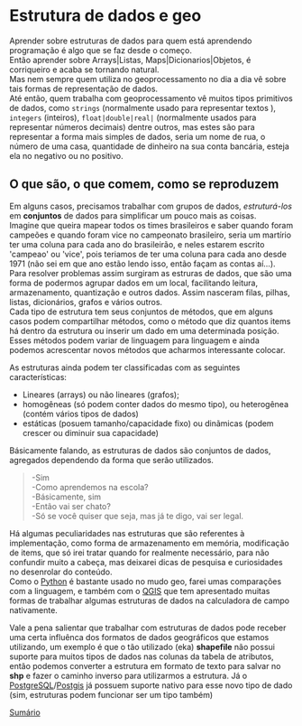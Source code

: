 # Estrutura de dados e geo

Aprender sobre estruturas de dados para quem está aprendendo programação é algo que se faz desde o começo.  
Então aprender sobre Arrays|Listas, Maps|Dicionarios|Objetos, é corriqueiro e acaba se tornando natural.  
Mas nem sempre quem utiliza no geoprocessamento no dia a dia vê sobre tais formas de representação de dados.  
Até então, quem trabalha com geoprocessamento vê muitos tipos primitivos de dados, como `strings` (normalmente usado para representar textos ), `integers` (inteiros), `float|double|real|` (normalmente usados para representar números decimais) dentre outros, mas estes são para representar a forma mais simples de dados, seria um nome de rua, o número de uma casa, quantidade de dinheiro na sua conta bancária, esteja ela no negativo ou no positivo. 

## O que são, o que comem, como se reproduzem

Em alguns casos, precisamos trabalhar com grupos de dados, *estruturá-los* em **conjuntos** de dados para simplificar um pouco mais as coisas.  
Imagine que queira mapear todos os times brasileiros e saber quando foram campeões e quando foram vice no campeonato brasileiro, seria um martírio ter uma coluna para cada ano do brasileirão, e neles estarem escrito 'campeao' ou 'vice', pois teriamos de ter uma coluna para cada ano desde 1971 (não sei em que ano estão lendo isso, então façam as contas aí...). Para resolver problemas assim surgiram as estruras de dados, que são uma forma de podermos agrupar dados em um local, facilitando leitura, armazenamento, quantização e outros dados. Assim nasceram filas, pilhas, listas, dicionários, grafos e vários outros.  
Cada tipo de estrutura tem seus conjuntos de métodos, que em alguns casos podem compartilhar métodos, como o método que diz quantos items há dentro da estrutura ou inserir um dado em uma determinada posição. Esses métodos podem variar de linguagem para linguagem e ainda podemos acrescentar novos métodos que acharmos interessante colocar.

As estruturas ainda podem ter classificadas com as seguintes características:

- Lineares (arrays) ou não lineares (grafos);  
- homogêneas (só podem conter dados do mesmo tipo), ou heterogênea (contém vários tipos de dados)
- estáticas (posuem tamanho/capacidade fixo) ou dinãmicas (podem crescer ou diminuir sua capacidade)

Básicamente falando, as estruturas de dados são conjuntos de dados, agregados dependendo da forma que serão utilizados.

>-Sim  
>-Como aprendemos na escola?  
>-Básicamente, sim  
>-Então vai ser chato?  
>-Só se você quiser que seja, mas já te digo, vai ser legal.

Há algumas peculiaridades nas estruturas que são referentes à implementação, como forma de armazenamento em memória, modificação de items, que só irei tratar quando for realmente necessário, para não confundir muito a cabeça, mas deixarei dicas de pesquisa e curiosidades no desenrolar do conteúdo.  
Como o [Python](www.python.org) é bastante usado no mudo geo, farei umas comparações com a linguagem, e também com o [QGIS](www.qgis.org) que tem apresentado muitas formas de trabalhar algumas estruturas de dados na calculadora de campo nativamente.

Vale a pena salientar que trabalhar com estruturas de dados pode receber uma certa influênca dos formatos de dados geográficos que estamos utilizando, um exemplo é que o tão utilizado (eka) __shapefile__ não possui suporte para muitos tipos de dados nas colunas da tabela de atributos, então podemos converter a estrutura em formato de texto para salvar no __shp__ e fazer o caminho inverso para utilizarmos a estrutura. Já o [PostgreSQL](https://www.postgresql.org)/[Postgis](https://postgis.net) já possuem suporte nativo para esse novo tipo de dado (sim, estruturas podem funcionar ser um tipo também)

[Sumário](./SUMARIO.md)
